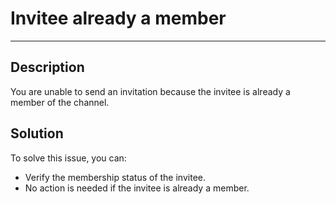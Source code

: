 # Invitee already a member

----

## Description

You are unable to send an invitation because the invitee is already a member of the channel.

## Solution

To solve this issue, you can:

- Verify the membership status of the invitee.
- No action is needed if the invitee is already a member.